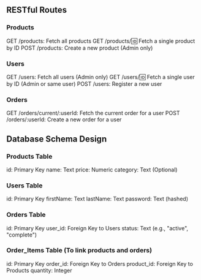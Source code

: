 ## RESTful Routes

### Products

GET /products: Fetch all products
GET /products/:id: Fetch a single product by ID
POST /products: Create a new product (Admin only)

### Users

GET /users: Fetch all users (Admin only)
GET /users/:id: Fetch a single user by ID (Admin or same user)
POST /users: Register a new user

### Orders

GET /orders/current/:userId: Fetch the current order for a user
POST /orders/:userId: Create a new order for a user

## Database Schema Design

### Products Table

id: Primary Key
name: Text
price: Numeric
category: Text (Optional)

### Users Table

id: Primary Key
firstName: Text
lastName: Text
password: Text (hashed)

### Orders Table

id: Primary Key
user_id: Foreign Key to Users
status: Text (e.g., "active", "complete")

### Order_Items Table (To link products and orders)

id: Primary Key
order_id: Foreign Key to Orders
product_id: Foreign Key to Products
quantity: Integer
